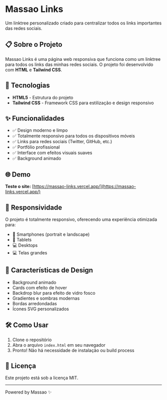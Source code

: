 # Massao Links

Um linktree personalizado criado para centralizar todos os links importantes das redes sociais.

## 📋 Sobre o Projeto

Massao Links é uma página web responsiva que funciona como um linktree para todos os links das minhas redes sociais. O projeto foi desenvolvido com **HTML** e **Tailwind CSS**.

## 🚀 Tecnologias

- **HTML5** - Estrutura do projeto
- **Tailwind CSS** - Framework CSS para estilização e design responsivo

## ✨ Funcionalidades

- ✅ Design moderno e limpo
- ✅ Totalmente responsivo para todos os dispositivos móveis
- ✅ Links para redes sociais (Twitter, GitHub, etc.)
- ✅ Portfólio profissional
- ✅ Interface com efeitos visuais suaves
- ✅ Background animado

## 🌐 Demo

**Teste o site:** [https://massao-links.vercel.app/](https://massao-links.vercel.app/)

## 📱 Responsividade

O projeto é totalmente responsivo, oferecendo uma experiência otimizada para:
- 📱 Smartphones (portrait e landscape)
- 📱 Tablets
- 💻 Desktops
- 💻 Telas grandes

## 🎨 Características de Design

- Background animado
- Cards com efeito de hover
- Backdrop blur para efeito de vidro fosco
- Gradientes e sombras modernas
- Bordas arredondadas
- Ícones SVG personalizados

## 🛠️ Como Usar

1. Clone o repositório
2. Abra o arquivo `index.html` em seu navegador
3. Pronto! Não há necessidade de instalação ou build process

## 📝 Licença

Este projeto está sob a licença MIT.

---

Powered by Massao ✨

